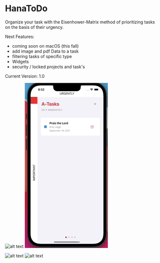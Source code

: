 # HanaToDo
Organize your task with the Eisenhower-Matrix method of prioritizing tasks on the basis of their urgency.

Next Features:
 - coming soon on macOS (this fall)
 - add image and pdf Data to a task
 - filtering tasks of specific type 
 - Widgets
 - security / locked projects and task's
 
Current Version: 1.0

![alt text](https://github.com/alexroemerdeveloper/HanaToDo/blob/main/iOS2.gif)
![alt text](https://github.com/alexroemerdeveloper/HanaToDo/blob/main/iPhone.gif)

![alt text](https://github.com/alexroemerdeveloper/HanaToDo/blob/main/Intro1.gif)
![alt text](https://github.com/alexroemerdeveloper/HanaToDo/blob/main/Intro2.gif)
